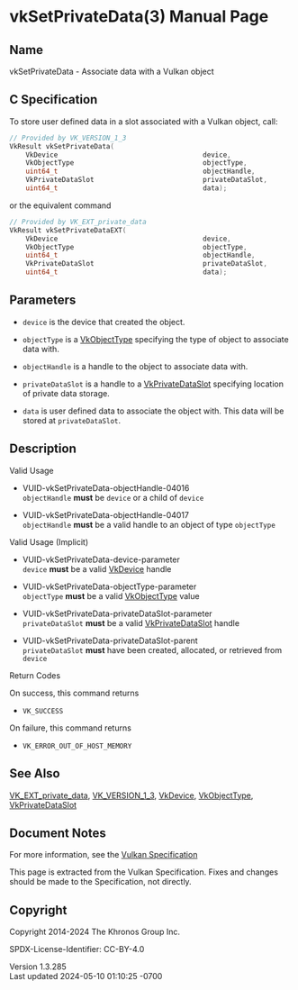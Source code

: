 # vkSetPrivateData(3) Manual Page

## Name

vkSetPrivateData - Associate data with a Vulkan object



## <a href="#_c_specification" class="anchor"></a>C Specification

To store user defined data in a slot associated with a Vulkan object,
call:

``` c
// Provided by VK_VERSION_1_3
VkResult vkSetPrivateData(
    VkDevice                                    device,
    VkObjectType                                objectType,
    uint64_t                                    objectHandle,
    VkPrivateDataSlot                           privateDataSlot,
    uint64_t                                    data);
```

or the equivalent command

``` c
// Provided by VK_EXT_private_data
VkResult vkSetPrivateDataEXT(
    VkDevice                                    device,
    VkObjectType                                objectType,
    uint64_t                                    objectHandle,
    VkPrivateDataSlot                           privateDataSlot,
    uint64_t                                    data);
```

## <a href="#_parameters" class="anchor"></a>Parameters

- `device` is the device that created the object.

- `objectType` is a [VkObjectType](https://registry.khronos.org/vulkan/specs/1.3-extensions/man/html/VkObjectType.html) specifying the
  type of object to associate data with.

- `objectHandle` is a handle to the object to associate data with.

- `privateDataSlot` is a handle to a
  [VkPrivateDataSlot](https://registry.khronos.org/vulkan/specs/1.3-extensions/man/html/VkPrivateDataSlot.html) specifying location of
  private data storage.

- `data` is user defined data to associate the object with. This data
  will be stored at `privateDataSlot`.

## <a href="#_description" class="anchor"></a>Description

Valid Usage

- <a href="#VUID-vkSetPrivateData-objectHandle-04016"
  id="VUID-vkSetPrivateData-objectHandle-04016"></a>
  VUID-vkSetPrivateData-objectHandle-04016  
  `objectHandle` **must** be `device` or a child of `device`

- <a href="#VUID-vkSetPrivateData-objectHandle-04017"
  id="VUID-vkSetPrivateData-objectHandle-04017"></a>
  VUID-vkSetPrivateData-objectHandle-04017  
  `objectHandle` **must** be a valid handle to an object of type
  `objectType`

Valid Usage (Implicit)

- <a href="#VUID-vkSetPrivateData-device-parameter"
  id="VUID-vkSetPrivateData-device-parameter"></a>
  VUID-vkSetPrivateData-device-parameter  
  `device` **must** be a valid [VkDevice](https://registry.khronos.org/vulkan/specs/1.3-extensions/man/html/VkDevice.html) handle

- <a href="#VUID-vkSetPrivateData-objectType-parameter"
  id="VUID-vkSetPrivateData-objectType-parameter"></a>
  VUID-vkSetPrivateData-objectType-parameter  
  `objectType` **must** be a valid [VkObjectType](https://registry.khronos.org/vulkan/specs/1.3-extensions/man/html/VkObjectType.html)
  value

- <a href="#VUID-vkSetPrivateData-privateDataSlot-parameter"
  id="VUID-vkSetPrivateData-privateDataSlot-parameter"></a>
  VUID-vkSetPrivateData-privateDataSlot-parameter  
  `privateDataSlot` **must** be a valid
  [VkPrivateDataSlot](https://registry.khronos.org/vulkan/specs/1.3-extensions/man/html/VkPrivateDataSlot.html) handle

- <a href="#VUID-vkSetPrivateData-privateDataSlot-parent"
  id="VUID-vkSetPrivateData-privateDataSlot-parent"></a>
  VUID-vkSetPrivateData-privateDataSlot-parent  
  `privateDataSlot` **must** have been created, allocated, or retrieved
  from `device`

Return Codes

On success, this command returns  
- `VK_SUCCESS`

On failure, this command returns  
- `VK_ERROR_OUT_OF_HOST_MEMORY`

## <a href="#_see_also" class="anchor"></a>See Also

[VK_EXT_private_data](https://registry.khronos.org/vulkan/specs/1.3-extensions/man/html/VK_EXT_private_data.html),
[VK_VERSION_1_3](https://registry.khronos.org/vulkan/specs/1.3-extensions/man/html/VK_VERSION_1_3.html), [VkDevice](https://registry.khronos.org/vulkan/specs/1.3-extensions/man/html/VkDevice.html),
[VkObjectType](https://registry.khronos.org/vulkan/specs/1.3-extensions/man/html/VkObjectType.html),
[VkPrivateDataSlot](https://registry.khronos.org/vulkan/specs/1.3-extensions/man/html/VkPrivateDataSlot.html)

## <a href="#_document_notes" class="anchor"></a>Document Notes

For more information, see the <a
href="https://registry.khronos.org/vulkan/specs/1.3-extensions/html/vkspec.html#vkSetPrivateData"
target="_blank" rel="noopener">Vulkan Specification</a>

This page is extracted from the Vulkan Specification. Fixes and changes
should be made to the Specification, not directly.

## <a href="#_copyright" class="anchor"></a>Copyright

Copyright 2014-2024 The Khronos Group Inc.

SPDX-License-Identifier: CC-BY-4.0

Version 1.3.285  
Last updated 2024-05-10 01:10:25 -0700
